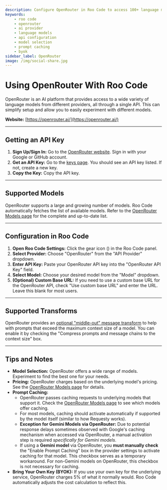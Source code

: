```yaml
---
description: Configure OpenRouter in Roo Code to access 100+ language models from various providers through a single API with automatic model discovery.
keywords:
    - roo code
    - openrouter
    - ai provider
    - language models
    - api configuration
    - model selection
    - prompt caching
    - byok
sidebar_label: OpenRouter
image: /img/social-share.jpg
---
```


# Using OpenRouter With Roo Code

OpenRouter is an AI platform that provides access to a wide variety of language models from different providers, all through a single API. This can simplify setup and allow you to easily experiment with different models.

**Website:** [https://openrouter.ai/](https://openrouter.ai/)

---

## Getting an API Key

1.  **Sign Up/Sign In:** Go to the [OpenRouter website](https://openrouter.ai/). Sign in with your Google or GitHub account.
2.  **Get an API Key:** Go to the [keys page](https://openrouter.ai/keys). You should see an API key listed. If not, create a new key.
3.  **Copy the Key:** Copy the API key.

---

## Supported Models

OpenRouter supports a large and growing number of models. Roo Code automatically fetches the list of available models. Refer to the [OpenRouter Models page](https://openrouter.ai/models) for the complete and up-to-date list.

---

## Configuration in Roo Code

1.  **Open Roo Code Settings:** Click the gear icon (<Codicon name="gear" />) in the Roo Code panel.
2.  **Select Provider:** Choose "OpenRouter" from the "API Provider" dropdown.
3.  **Enter API Key:** Paste your OpenRouter API key into the "OpenRouter API Key" field.
4.  **Select Model:** Choose your desired model from the "Model" dropdown.
5.  **(Optional) Custom Base URL:** If you need to use a custom base URL for the OpenRouter API, check "Use custom base URL" and enter the URL. Leave this blank for most users.

---

## Supported Transforms

OpenRouter provides an [optional "middle-out" message transform](https://openrouter.ai/docs/features/message-transforms) to help with prompts that exceed the maximum context size of a model. You can enable it by checking the "Compress prompts and message chains to the context size" box.

---

## Tips and Notes

- **Model Selection:** OpenRouter offers a wide range of models. Experiment to find the best one for your needs.
- **Pricing:** OpenRouter charges based on the underlying model's pricing. See the [OpenRouter Models page](https://openrouter.ai/models) for details.
- **Prompt Caching:**
    - OpenRouter passes caching requests to underlying models that support it. Check the [OpenRouter Models page](https://openrouter.ai/models) to see which models offer caching.
    - For most models, caching should activate automatically if supported by the model itself (similar to how Requesty works).
    - **Exception for Gemini Models via OpenRouter:** Due to potential response delays sometimes observed with Google's caching mechanism when accessed via OpenRouter, a manual activation step is required _specifically for Gemini models_.
    - If using a **Gemini model** via OpenRouter, you **must manually check** the "Enable Prompt Caching" box in the provider settings to activate caching for that model. This checkbox serves as a temporary workaround. For non-Gemini models on OpenRouter, this checkbox is not necessary for caching.
- **Bring Your Own Key (BYOK):** If you use your own key for the underlying service, OpenRouter charges 5% of what it normally would. Roo Code automatically adjusts the cost calculation to reflect this.
